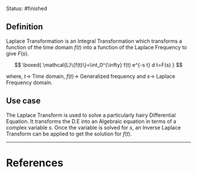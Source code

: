 Status: #finished 
## Definition
Laplace Transformation is an Integral Transformation which transforms a function of the time domain $f(t)$ into a function of the Laplace Frequency to give $F(s)$.

$$
\boxed{
\mathcal{L}\{f(t)\}=\int_0^{\infty} f(t) e^{-s t} d t=F(s)
}
$$

where, $t\rightarrow$ Time domain, $f(t)\rightarrow$ Generalized frequency and $s\rightarrow$ Laplace Frequency domain. 
## Use case
The Laplace Transform is used to solve a particularly hairy Differential Equation. It transforms the D.E into an Algebraic equation in terms of a complex variable $s$. Once the variable is solved for $s$, an Inverse Laplace Transform can be applied to get the solution for $f(t)$.







---
# References
